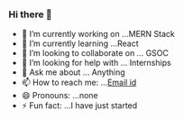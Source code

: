 ### Hi there 👋



- 🔭 I’m currently working on ...MERN Stack
- 🌱 I’m currently learning ...React
- 👯 I’m looking to collaborate on ... GSOC
- 🤔 I’m looking for help with ... Internships
- 💬 Ask me about ... Anything
- 📫 How to reach me: ...[Email id](atul2002chourasia@hmail.com)
- 😄 Pronouns: ...none
- ⚡ Fun fact: ...I have just started

